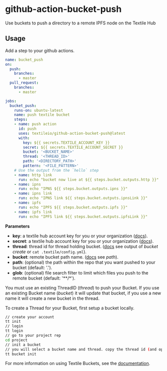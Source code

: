 # github-action-bucket-push

Use buckets to push a directory to a remote IPFS node on the Textile Hub

## Usage

Add a step to your github actions.

```yml
name: bucket_push
on:
  push:
    branches:
      - master
  pull_request:
    branches:
      - master

jobs:
  bucket_push:
    runs-on: ubuntu-latest
    name: push textile bucket
    steps:
    - name: push action
      id: push
      uses: textileio/github-action-bucket-push@latest
      with:
        key: ${{ secrets.TEXTILE_ACCOUNT_KEY }}
        secret: ${{ secrets.TEXTILE_ACCOUNT_SECRET }}
        bucket: '<BUCKET_NAME>'
        thread: '<THREAD_ID>'
        path: '<DIRECTORY_PATH>'
        pattern: '<FILE_PATTERN>'
    # Use the output from the `hello` step
    - name: http link
      run: echo "bucket now live at ${{ steps.bucket.outputs.http }}"
    - name: ipns
      run: echo "IPNS ${{ steps.bucket.outputs.ipns }}"
    - name: ipns link
      run: echo "IPNS link ${{ steps.bucket.outputs.ipnsLink }}"
    - name: ipfs
      run: echo "IPFS ${{ steps.bucket.outputs.ipfs }}"
    - name: ipfs link
      run: echo "IPFS link ${{ steps.bucket.outputs.ipfsLink }}"
```

**Parameters**

- **key**: a textile hub account key for you or your organization ([docs](https://docs.textile.io/hub/app-apis/)).
- **secret**: a textile hub account key for you or your organization ([docs](https://docs.textile.io/hub/app-apis/)).
- **thread**: thread id for thread holding bucket. ([docs](https://docs.textile.io/hub/cli/tt_bucket_push/) see output of _bucket create_ or `cat .textile/config.yml`).
- **bucket**: remote bucket path name. ([docs](https://docs.textile.io/hub/cli/tt_bucket_push/) see _path_).
- **path**: (optional) the path within the repo that you want pushed to your bucket (default: '.').
- **glob**: (optional) file search filter to limit which files you push to the remote bucket (default: '**/*').

You must use an existing ThreadID (_thread_) to push your Bucket. If you use an existing Bucket name (_bucket_) it will update that bucket, if you use a new name it will create a new bucket in the thread. 

To create a Thread for your Bucket, first setup a bucket locally.

```bash
// create your account
tt init
// login
tt login
// go to your project rep
cd project
// init a bucket
// you will select a bucket name and thread. copy the thread id (and optionally the same name) to use as parameters here.
tt bucket init
```

For more information on using Textile Buckets, see the [documentation](https://docs.textile.io/hub/buckets).
